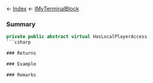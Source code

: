← [Index](Api-Index) ← [IMyTerminalBlock](Sandbox.ModAPI.Ingame.IMyTerminalBlock)

### Summary

```csharp
private public abstract virtual HasLocalPlayerAccess
```csharp

### Returns

### Example

### Remarks

